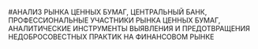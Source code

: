 #АНАЛИЗ РЫНКА ЦЕННЫХ БУМАГ, ЦЕНТРАЛЬНЫЙ БАНК, ПРОФЕССИОНАЛЬНЫЕ УЧАСТНИКИ РЫНКА ЦЕННЫХ БУМАГ, АНАЛИТИЧЕСКИЕ ИНСТРУМЕНТЫ ВЫЯВЛЕНИЯ И ПРЕДОТВРАЩЕНИЯ НЕДОБРОСОВЕСТНЫХ ПРАКТИК НА ФИНАНСОВОМ РЫНКЕ
